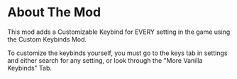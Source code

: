 # About The Mod
This mod adds a Customizable Keybind for EVERY setting in the game using the Custom Keybinds Mod.

To customize the keybinds yourself, you must go to the keys tab in settings and either search for any setting, or look through the "More Vanilla Keybinds" Tab.